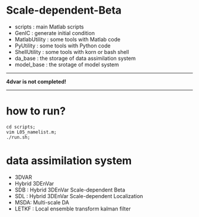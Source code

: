 Scale-dependent-Beta
=========================
* scripts : main Matlab scripts
* GenIC : generate initial condition
* MatlabUtility : some tools with Matlab code
* PyUtility : some tools with Python code
* ShellUtility : some tools with korn or bash shell
* da_base : the storage of data assimilation system
* model_base : the srotage of model system
___
**4dvar is not completed!**
___

how to run?
==========================
```
cd scripts;
vim L05_namelist.m;
./run.sh;
```
data assimilation system
==========================
* 3DVAR
* Hybrid 3DEnVar
* SDB : Hybrid 3DEnVar Scale-dependent Beta
* SDL : Hybrid 3DEnVar Scale-dependent Localization
* MSDA: Multi-scale DA
* LETKF : Local ensemble transform kalman filter

